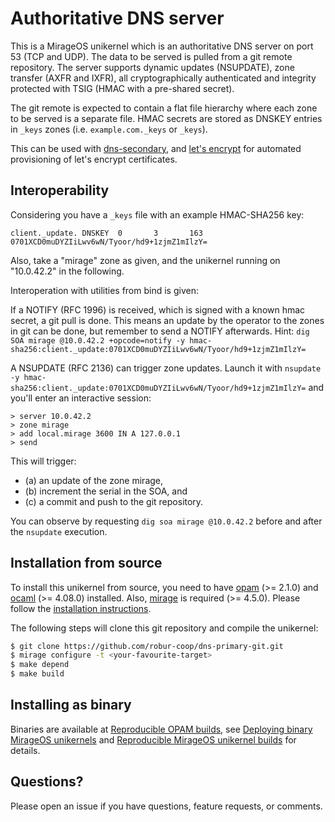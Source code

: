 # Authoritative DNS server

This is a MirageOS unikernel which is an authoritative DNS server on port 53
(TCP and UDP). The data to be served is pulled from a git remote repository. The
server supports dynamic updates (NSUPDATE), zone transfer (AXFR and IXFR), all
cryptographically authenticated and integrity protected with TSIG (HMAC with a
pre-shared secret).

The git remote is expected to contain a flat file hierarchy where each zone
to be served is a separate file. HMAC secrets are stored as DNSKEY entries
in `_keys` zones (i.e. `example.com._keys` or `_keys`).

This can be used with [dns-secondary](https://github.com/robur-coop/dns-secondary),
and [let's encrypt](https://github.com/robur-coop/dns-letsencrypt-secondary) for
automated provisioning of let's encrypt certificates.

## Interoperability

Considering you have a `_keys` file with an example HMAC-SHA256 key:
```
client._update. DNSKEY  0       3       163     0701XCD0muDYZIiLwv6wN/Tyoor/hd9+1zjmZ1mIlzY=
```

Also, take a "mirage" zone as given, and the unikernel running on "10.0.42.2" in the following.

Interoperation with utilities from bind is given:

If a NOTIFY (RFC 1996) is received, which is signed with a known hmac
secret, a git pull is done. This means an update by the operator to the zones in
git can be done, but remember to send a NOTIFY afterwards. Hint:
`dig SOA mirage @10.0.42.2 +opcode=notify -y hmac-sha256:client._update:0701XCD0muDYZIiLwv6wN/Tyoor/hd9+1zjmZ1mIlzY=`

A NSUPDATE (RFC 2136) can trigger zone updates. Launch it with
`nsupdate -y hmac-sha256:client._update:0701XCD0muDYZIiLwv6wN/Tyoor/hd9+1zjmZ1mIlzY=`
and you'll enter an interactive session:
```
> server 10.0.42.2
> zone mirage
> add local.mirage 3600 IN A 127.0.0.1
> send
```

This will trigger:
- (a) an update of the zone mirage,
- (b) increment the serial in the SOA, and
- (c) a commit and push to the git repository.

You can observe by requesting `dig soa mirage @10.0.42.2` before and after
the `nsupdate` execution.

## Installation from source

To install this unikernel from source, you need to have
[opam](https://opam.ocaml.org) (>= 2.1.0) and
[ocaml](https://ocaml.org) (>= 4.08.0) installed. Also,
[mirage](https://mirageos.org) is required (>= 4.5.0). Please follow the
[installation instructions](https://mirageos.org/wiki/install).

The following steps will clone this git repository and compile the unikernel:

```bash
$ git clone https://github.com/robur-coop/dns-primary-git.git
$ mirage configure -t <your-favourite-target>
$ make depend
$ make build
```

## Installing as binary

Binaries are available at [Reproducible OPAM
builds](https://builds.robur.coop/job/dns-primary-git/), see [Deploying binary MirageOS
unikernels](https://hannes.robur.coop/Posts/Deploy) and [Reproducible MirageOS
unikernel builds](https://hannes.robur.coop/Posts/ReproducibleOPAM) for details.

## Questions?

Please open an issue if you have questions, feature requests, or comments.
